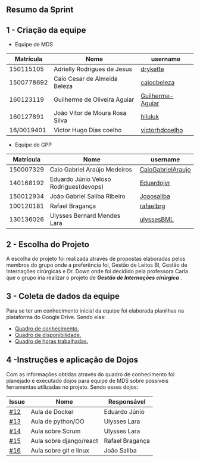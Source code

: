 ## Resumo da Sprint

## 1 - Criação da equipe

* Equipe de MDS

|Matrícula|Nome|username|
|---------|---------|---------------|
|150115105|Adrielly Rodrigues de Jesus|[drykette](https://github.com/drykette)
|1500778692|Caio Cesar de Almeida Beleza|[caiocbeleza](https://github.com/caiocbeleza)
|160123119|Guilherme de Oliveira Aguiar|[Guilherme-Aguiar](https://github.com/Guilherme-Aguiar)
|160127891|João Vitor de Moura Rosa Silva|[hiluluk](https://github.com/hiluluk)
|16/0019401|Victor Hugo Dias coelho|[victorhdcoelho](https://github.com/victorhdcoelho)

* Equipe de GPP

|Matrícula|Nome|username|
|---------|---------|---------------|
|150007329|Caio Gabriel Araújo Medeiros|[CaioGabrielAraujo](https://github.com/CaioGabrielAraujo)
|140168192|Eduardo Júnio Veloso Rodrigues(devops)|[Eduardojvr](https://github.com/Eduardojvr)
|150012934|João Gabriel Saliba Ribeiro|[Joaosaliba](https://github.com/Joaosaliba)
|100120181|Rafael Bragança|[rafaelbrg](https://github.com/rafaelbrg)
|130136026|Ulysses Bernard Mendes Lara|[ulyssesBML](https://github.com/ulyssesBML)


## 2 - Escolha do Projeto

A escolha do projeto foi realizada através de propostas elaboradas
pelos membros do grupo onde a preferência foi, Gestão de Leitos BI, Gestão de Internações cirúrgicas e
Dr. Down onde foi decidido pela professora Carla que o grupo iria realizar o projeto de ***Gestão de Internações cirúrgica*** .

## 3 - Coleta de dados da equipe

Para se ter um conhecimento inicial da equipe foi elaborada planilhas na plataforma do Google Drive. Sendo elas:
* [Quadro de conhecimento.](https://docs.google.com/spreadsheets/d/1fNQmOeoAltHpSGarwxmZBXuMAbLzR_Fa2ekMhY0nggQ/edit#gid=1936616833)
* [Quadro de disponibilidade.](https://docs.google.com/spreadsheets/d/1dSie2oFdQXGltc_yiEvS-KziUV7vOhFRKDMaLQSLfJ0/edit#gid=603157261)
* [Quadro de horas trabalhadas.]()

## 4 -Instruções e aplicação de Dojos

Com as informações obtidas através do quadro de conhecimento foi planejado e executado
dojos para equipe de MDS sobre possíveis ferramentas utilizadas
no projeto. Sendo esses dojos:

|Issue|Nome|Responsável|
|----|-----|------------------|
|[#12](https://github.com/fga-gpp-mds/2018.1-Grupo9/issues/12)|Aula de Docker|Eduardo Júnio|
|[#13](https://github.com/fga-gpp-mds/2018.1-Grupo9/issues/13)|Aula de python/OO|Ulysses Lara|
|[#14](https://github.com/fga-gpp-mds/2018.1-Grupo9/issues/14)|Aula sobre Scrum|Ulysses Lara|
|[#15](https://github.com/fga-gpp-mds/2018.1-Grupo9/issues/15)|Aula sobre django/react|Rafael Bragança|
|[#16](https://github.com/fga-gpp-mds/2018.1-Grupo9/issues/16)|Aula sobre git e linux|João Saliba|

